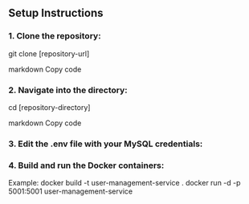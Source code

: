 ## Setup Instructions

### 1.  Clone the repository:
git clone [repository-url]

markdown
Copy code

### 2. Navigate into the directory:
cd [repository-directory]

markdown
Copy code

### 3. Edit the .env file with your MySQL credentials:

### 4. Build and run the Docker containers:
Example:
docker build -t user-management-service .
docker run -d -p 5001:5001 user-management-service
